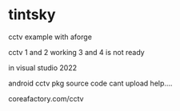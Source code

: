 # tintsky
cctv example with aforge

cctv 1 and 2 working
3 and 4 is not ready

in visual studio 2022

android cctv pkg
source code cant upload help....

coreafactory.com/cctv
